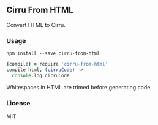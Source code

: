 
Cirru From HTML
------

Convert HTML to Cirru.

### Usage

```
npm install --save cirru-from-html
```
```coffee
{compile} = require 'cirru-from-html'
compile html, (cirruCode) ->
  console.log cirruCode
```

Whitespaces in HTML are trimed before generating code.

### License

MIT